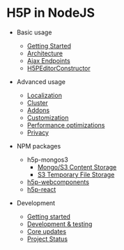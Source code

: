 # H5P in NodeJS

- Basic usage
  * [Getting Started](usage/getting-started.md)
  * [Architecture](usage/architecture.md)  
  * [Ajax Endpoints](usage/ajax-endpoints.md)
  * [H5PEditorConstructor](usage/h5p-editor-constructor.md)  

- Advanced usage
  * [Localization](advanced/localization.md)
  * [Cluster](advanced/cluster.md)
  * [Addons](advanced/addons.md)
  * [Customization](advanced/customization.md)
  * [Performance optimizations](advanced/performance-optimizations.md)
  * [Privacy](advanced/privacy.md)
- NPM packages
  - h5p-mongos3
    * [Mongo/S3 Content Storage](packages/h5p-mongos3/mongo-s3-content-storage.md)
    * [S3 Temporary File Storage](packages/h5p-mongos3/s3-temporary-file-storage.md)
  - [h5p-webcomponents](packages/h5p-webcomponents.md)
  - [h5p-react](packages/h5p-react.md)  
- Development
  * [Getting started](development/getting-started.md)
  * [Development & testing](development/development-testing.md)
  * [Core updates](development/core-updates.md)
  * [Project Status](development/status.md)
